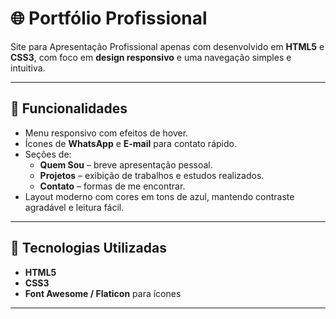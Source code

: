 # 🌐 Portfólio Profissional
Site para Apresentação Profissional apenas com desenvolvido em **HTML5** e **CSS3**, com foco em **design responsivo** e uma navegação simples e intuitiva.
___

## 🚀 Funcionalidades

- Menu responsivo com efeitos de hover.
- Ícones de **WhatsApp** e **E-mail** para contato rápido.
- Seções de:
  - **Quem Sou** – breve apresentação pessoal.
  - **Projetos** – exibição de trabalhos e estudos realizados.
  - **Contato** – formas de me encontrar.
- Layout moderno com cores em tons de azul, mantendo contraste agradável e leitura fácil.

---

## 🚀 Tecnologias Utilizadas

- **HTML5**
- **CSS3**
- **Font Awesome / Flaticon** para ícones

---

